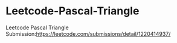 # Leetcode-Pascal-Triangle
Leetcode Pascal Triangle
Submission:https://leetcode.com/submissions/detail/1220414937/
